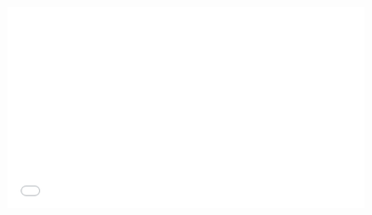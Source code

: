 <iframe width="640" height="360" src="//www.youtube.com/embed/TddTqDmeERc" frameborder="0" allowfullscreen></iframe>
